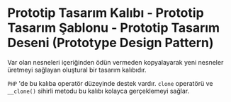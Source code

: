 # Prototip Tasarım Kalıbı - Prototip Tasarım Şablonu - Prototip Tasarım Deseni (Prototype Design Pattern)

Var olan nesneleri içeriğinden ödün vermeden kopyalayarak yeni nesneler üretmeyi sağlayan oluştural bir tasarım kalıbıdır.

`PHP` 'de bu kalıba operatör düzeyinde destek vardır. `clone` operatörü ve `__clone()` sihirli metodu bu kalıbı kolayca gerçeklemeyi sağlar.